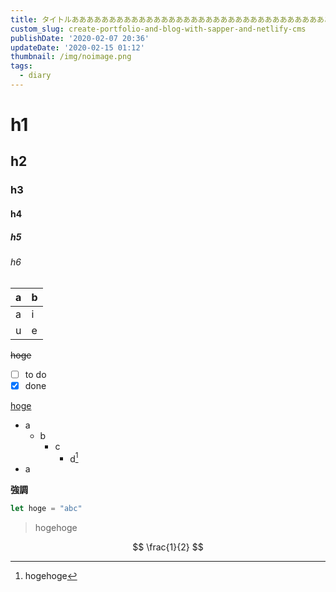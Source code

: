 ```yaml
---
title: タイトルあああああああああああああああああああああああああああああああああああああああああああああ
custom_slug: create-portfolio-and-blog-with-sapper-and-netlify-cms
publishDate: '2020-02-07 20:36'
updateDate: '2020-02-15 01:12'
thumbnail: /img/noimage.png
tags:
  - diary
---
```

# h1
## h2
### h3
#### h4
##### h5
###### h6

| a | b |
| - | - |
| a | i |
| u | e |

~~hoge~~

- [ ] to do
- [x] done

[hoge](http://localhost:3000/blog)
- a
  - b
    - c
      - d[^1]
- a

[^1]: hogehoge

**強調**
~~~js
let hoge = "abc"
~~~

> hogehoge

$$
\frac{1}{2}
$$
